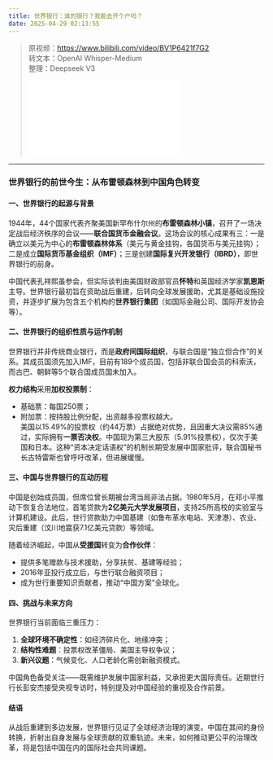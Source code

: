 ```yaml
---
title: 世界银行：谁的银行？我能去开个户吗？
date: 2025-04-29 02:13:55
---
```


> 原视频：https://www.bilibili.com/video/BV1P6421f7G2<br>转文本：OpenAI Whisper-Medium<br>整理：Deepseek V3
>
> <iframe src="//player.bilibili.com/player.html?bvid=BV1P6421f7G2&autoplay=0" scrolling="no" border="0" frameborder="no" framespacing="0" allowfullscreen="true"></iframe>

---

### 世界银行的前世今生：从布雷顿森林到中国角色转变  

#### 一、世界银行的起源与背景  
1944年，44个国家代表齐聚美国新罕布什尔州的**布雷顿森林小镇**，召开了一场决定战后经济秩序的会议——**联合国货币金融会议**。这场会议的核心成果有三：一是确立以美元为中心的**布雷顿森林体系**（美元与黄金挂钩，各国货币与美元挂钩）；二是成立**国际货币基金组织（IMF）**；三是创建**国际复兴开发银行（IBRD）**，即世界银行的前身。  

中国代表孔祥熙虽参会，但实际谈判由美国财政部官员**怀特**和英国经济学家**凯恩斯**主导。世界银行最初旨在资助战后重建，后转向全球发展援助，尤其是基础设施投资，并逐步扩展为包含五个机构的**世界银行集团**（如国际金融公司、国际开发协会等）。  

#### 二、世界银行的组织性质与运作机制  
世界银行并非传统商业银行，而是**政府间国际组织**，与联合国是“独立但合作”的关系。其成员国须先加入IMF，目前有189个成员国，包括非联合国会员的科索沃，而古巴、朝鲜等5个联合国成员国未加入。  

**权力结构**采用**加权投票制**：  
- 基础票：每国250票；  
- 附加票：按持股比例分配，出资越多投票权越大。  
美国以15.49%的投票权（约44万票）占据绝对优势，且因重大决议需85%通过，实际拥有**一票否决权**。中国现为第三大股东（5.91%投票权），仅次于美国和日本。这种“资本决定话语权”的机制长期受发展中国家批评，联合国秘书长古特雷斯也曾呼吁改革，但进展缓慢。  

#### 三、中国与世界银行的互动历程  
中国是创始成员国，但席位曾长期被台湾当局非法占据。1980年5月，在邓小平推动下恢复合法地位，首笔贷款为**2亿美元大学发展项目**，支持25所高校的实验室与计算机建设。此后，世行贷款助力中国基建（如鲁布革水电站、天津港）、农业、灾后重建（汶川地震获7.1亿美元贷款）等领域。  

随着经济崛起，中国从**受援国**转变为**合作伙伴**：  
- 提供多笔赠款与技术援助，分享扶贫、基建等经验；  
- 2016年亚投行成立后，与世行联合融资项目；  
- 成为世行重要知识贡献者，推动“中国方案”全球化。  

#### 四、挑战与未来方向  
世界银行当前面临三重压力：  
1. **全球环境不确定性**：如经济碎片化、地缘冲突；  
2. **结构性难题**：投票权改革僵局、美国主导权争议；  
3. **新兴议题**：气候变化、人口老龄化需创新融资模式。  

中国角色备受关注——既需维护发展中国家利益，又承担更大国际责任。近期世行行长彭安杰接受央视专访时，特别提及对中国经验的重视及合作前景。  

#### 结语  
从战后重建到多边发展，世界银行见证了全球经济治理的演变。中国在其间的身份转换，折射出自身发展与全球贡献的双重轨迹。未来，如何推动更公平的治理改革，将是包括中国在内的国际社会共同课题。